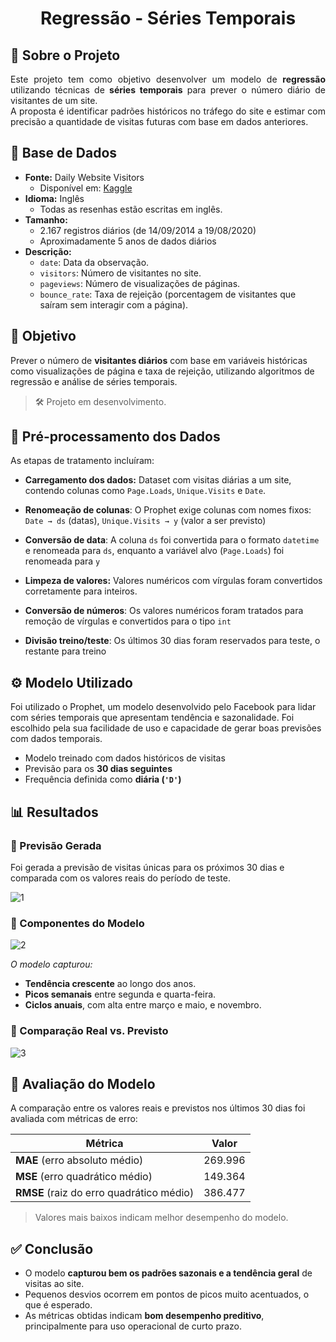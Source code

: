 <h1 align="center"> Regressão - Séries Temporais </h1>

## 🧠 Sobre o Projeto

<div align="justify">

Este projeto tem como objetivo desenvolver um modelo de **regressão** utilizando técnicas de **séries temporais** para prever o número diário de visitantes de um site.  
A proposta é identificar padrões históricos no tráfego do site e estimar com precisão a quantidade de visitas futuras com base em dados anteriores.

</div>

##

## 📂 Base de Dados

- **Fonte:** Daily Website Visitors  
  - Disponível em: [Kaggle](https://www.kaggle.com/datasets/bobnau/daily-website-visitors)
- **Idioma:** Inglês
  - Todas as resenhas estão escritas em inglês.
- **Tamanho:**
  - 2.167 registros diários (de 14/09/2014 a 19/08/2020)
  - Aproximadamente 5 anos de dados diários
- **Descrição:**
  - `date`: Data da observação.
  - `visitors`: Número de visitantes no site.
  - `pageviews`: Número de visualizações de páginas.
  - `bounce_rate`: Taxa de rejeição (porcentagem de visitantes que saíram sem interagir com a página).
##

## 🎯 Objetivo

Prever o número de **visitantes diários** com base em variáveis históricas como visualizações de página e taxa de rejeição, utilizando algoritmos de regressão e análise de séries temporais.

> 🛠 Projeto em desenvolvimento.

##

## 🧹 Pré-processamento dos Dados

As etapas de tratamento incluíram:

* **Carregamento dos dados:**
  Dataset com visitas diárias a um site, contendo colunas como `Page.Loads`, `Unique.Visits` e `Date`.

* **Renomeação de colunas**:
  O Prophet exige colunas com nomes fixos:
  `Date → ds` (datas), `Unique.Visits → y` (valor a ser previsto)

* **Conversão de data**:
  A coluna `ds` foi convertida para o formato `datetime` e renomeada para `ds`, enquanto a variável alvo (`Page.Loads`) foi renomeada para `y`

* **Limpeza de valores:**
  Valores numéricos com vírgulas foram convertidos corretamente para inteiros.
  
* **Conversão de números**:
  Os valores numéricos foram tratados para remoção de vírgulas e convertidos para o tipo `int`

* **Divisão treino/teste**:
  Os últimos 30 dias foram reservados para teste, o restante para treino
  
##

## ⚙️ Modelo Utilizado

Foi utilizado o Prophet, um modelo desenvolvido pelo Facebook para lidar com séries temporais que apresentam tendência e sazonalidade. Foi escolhido pela sua facilidade de uso e capacidade de gerar boas previsões com dados temporais.

* Modelo treinado com dados históricos de visitas
* Previsão para os **30 dias seguintes**
* Frequência definida como **diária (`'D'`)**

##

## 📊 Resultados

### 🔹 Previsão Gerada

Foi gerada a previsão de visitas únicas para os próximos 30 dias e comparada com os valores reais do período de teste.

![1](https://github.com/user-attachments/assets/009346fd-5482-44b0-a40f-c5e7ed42ac11)

### 🔹 Componentes do Modelo

![2](https://github.com/user-attachments/assets/ff52c083-5d4d-45ba-9239-66fe05c0eec8)

*O modelo capturou:*

* **Tendência crescente** ao longo dos anos.
* **Picos semanais** entre segunda e quarta-feira.
* **Ciclos anuais**, com alta entre março e maio, e novembro.

### 🔹 Comparação Real vs. Previsto

![3](https://github.com/user-attachments/assets/ca241829-de1a-4caa-83d2-00643471dc95)

##

## 📏 Avaliação do Modelo

A comparação entre os valores reais e previstos nos últimos 30 dias foi avaliada com métricas de erro:

| Métrica                                  | Valor |
| ---------------------------------------- | ------- |
| **MAE** (erro absoluto médio)            | 269.996 |
| **MSE** (erro quadrático médio)          | 149.364 |
| **RMSE** (raiz do erro quadrático médio) | 386.477 |

> Valores mais baixos indicam melhor desempenho do modelo.
##

## ✅ Conclusão

* O modelo **capturou bem os padrões sazonais e a tendência geral** de visitas ao site.
* Pequenos desvios ocorrem em pontos de picos muito acentuados, o que é esperado.
* As métricas obtidas indicam **bom desempenho preditivo**, principalmente para uso operacional de curto prazo.

